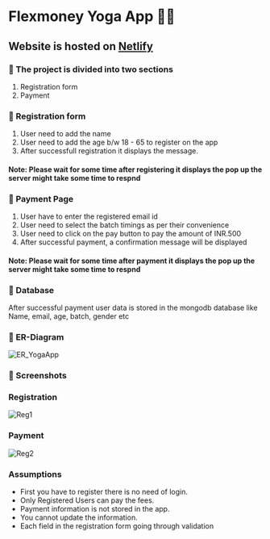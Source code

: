 # Flexmoney Yoga App 🧘‍♀️

## Website is hosted on [Netlify](https://steady-pegasus-16cfe0.netlify.app/)

### 📌 The project is divided into two sections
1. Registration form
2. Payment

### 📌 Registration form
1. User need to add the name
2. User need to add the age b/w 18 - 65 to register on the app
3. After successfull registration it displays the message.
#### Note: Please wait for some time after registering it displays the pop up the server might take some time to respnd 

### 📌 Payment Page
1. User have to enter the registered email id
2. User need to select the batch timings as per their convenience
3. User need to click on the pay button to pay the amount of INR.500
4. After successful payment,  a confirmation message will be displayed
#### Note: Please wait for some time after payment it displays the pop up the server might take some time to respnd 

### 📌 Database 
After successful payment user data is stored in the mongodb database like Name, email, age, batch, gender etc 

### 📌 ER-Diagram
![ER_YogaApp](https://user-images.githubusercontent.com/66437295/207140066-c2b61c78-7f22-47c9-bbf4-2a6aa8d2682a.jpg)

### 📌 Screenshots
### Registration
![Reg1](https://user-images.githubusercontent.com/66437295/207146175-97c2ddfd-c088-4ab4-9915-b1e6304f630c.png)
### Payment
![Reg2](https://user-images.githubusercontent.com/66437295/207146256-99db018f-5813-482a-8436-6060f6cc8a29.png)

### Assumptions
- First you have to register there is no need of login.
- Only Registered Users can pay the fees.
- Payment information is not stored in the app.
- You cannot update the information.
- Each field in the registration form going through validation 
